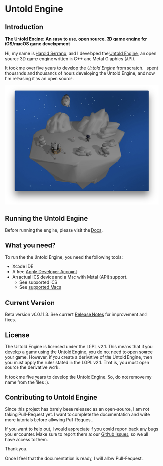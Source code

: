 # Untold Engine

## Introduction

**The Untold Engine: An easy to use, open source, 3D game engine for iOS/macOS game development**

Hi, my name is [Harold Serrano](http://www.haroldserrano.com), and I developed the [Untold Engine](http://www.untoldengine.com), an open source 3D game engine written in C++ and Metal Graphics (API).

It took me over five years to develop the *Untold Engine* from scratch. I spent thousands and thousands of hours developing the Untold Engine, and now I'm releasing it as an open source. 


![image1](images/gamedemo1.png)

## Running the Untold Engine

Before running the engine, please visit the [Docs](https://untoldengine.github.io/api/docs/html/index.html).

## What you need?

To run the the Untold Engine, you need the following tools:

* Xcode IDE 
* A free [Apple Developer Account](https://developer.apple.com)
* An actual iOS device and a Mac with Metal (API) support. 
	* See [supported iOS](https://developer.apple.com/library/archive/documentation/DeviceInformation/Reference/iOSDeviceCompatibility/HardwareGPUInformation/HardwareGPUInformation.html)
	* See [supported Macs](https://support.apple.com/en-us/HT205073)

## Current Version

Beta version v0.0.11.3. See current [Release Notes](https://www.untoldengine.com/release-notes) for improvement and fixes.

## License

The Untold Engine is licensed under the LGPL v2.1. This means that if you develop a game using the Untold Engine, you do not need to open source your game. However, if you create a derivative of the Untold Engine, then you must apply the rules stated in the LGPL v2.1. That is, you must open source the derivative work.

It took me five years to develop the Untold Engine. So, do not remove my name from the files :).

## Contributing to Untold Engine

Since this project has barely been released as an open-source, I am not taking Pull-Request yet. I want to complete the documentation and write more tutorials before allowing Pull-Request.

If you want to help out, I would appreciate if you could report back any bugs you encounter. Make sure to report them at our [Github issues](https://github.com/untoldengine/UntoldEngine/issues), so we all have access to them.

Thank you.

Once I feel that the documentation is ready, I will allow Pull-Request.
